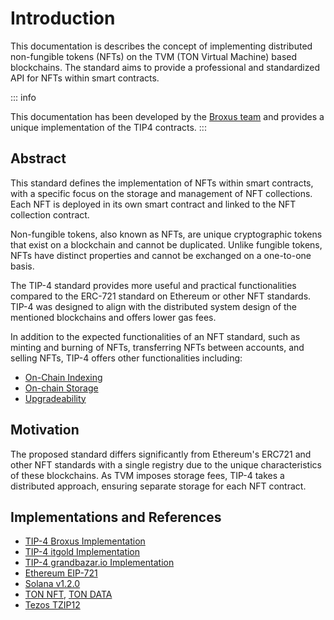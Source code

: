 # Introduction
This documentation is describes the concept of implementing distributed non-fungible tokens (NFTs) on the TVM (TON Virtual Machine) based blockchains. The standard aims to provide a professional and standardized API for NFTs within smart contracts.

::: info

This documentation has been developed by the [Broxus team](https://broxus.com/) and provides a unique implementation of the TIP4 contracts.
:::

## Abstract
This standard defines the implementation of NFTs within smart contracts, with a specific focus on the storage and management of NFT collections. Each NFT is deployed in its own smart contract and linked to the NFT collection contract.

Non-fungible tokens, also known as NFTs, are unique cryptographic tokens that exist on a blockchain and cannot be duplicated. Unlike fungible tokens, NFTs have distinct properties and cannot be exchanged on a one-to-one basis.

The TIP-4 standard provides more useful and practical functionalities compared to the ERC-721 standard on Ethereum or other NFT standards. TIP-4 was designed to align with the distributed system design of the mentioned blockchains and offers lower gas fees.

In addition to the expected functionalities of an NFT standard, such as minting and burning of NFTs, transferring NFTs between accounts, and selling NFTs, TIP-4 offers other functionalities including:

- [On-Chain Indexing](/specification/tip4_3.md)
- [On-chain Storage](/specification/tip4_4.md)
- [Upgradeability](/specification/tip4_6.md)

## Motivation
The proposed standard differs significantly from Ethereum's ERC721 and other NFT standards with a single registry due to the unique characteristics of these blockchains. As TVM imposes storage fees, TIP-4 takes a distributed approach, ensuring separate storage for each NFT contract.

## Implementations and References
- [TIP-4 Broxus Implementation ](https://github.com/broxus/tip4/tree/master/contracts)
- [TIP-4 itgold Implementation](https://github.com/itgoldio/everscale-tip)
- [TIP-4 grandbazar.io Implementation](https://github.com/grandbazar-io/everscale-tip4.6-contracts)
- [Ethereum EIP-721](https://eips.ethereum.org/EIPS/eip-721)
- [Solana v1.2.0](https://docs.metaplex.com/token-metadata/specification)
- [TON NFT](https://github.com/ton-blockchain/TIPs/issues/62), [TON DATA](https://github.com/ton-blockchain/TIPs/issues/64)
- [Tezos TZIP12](https://gitlab.com/tezos/tzip/-/blob/master/proposals/tzip-12/tzip-12.md)